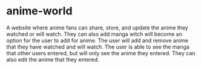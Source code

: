 # anime-world
A website where anime fans can share, store, and update the anime they watched or will watch. They can also add manga witch will become an option for the user to add for anime.
The user will add and remove anime that they have watched and will watch.
The user is able to see the manga that other users entered, but will only see the anime they entered. They can also edit the anime that they entered.
